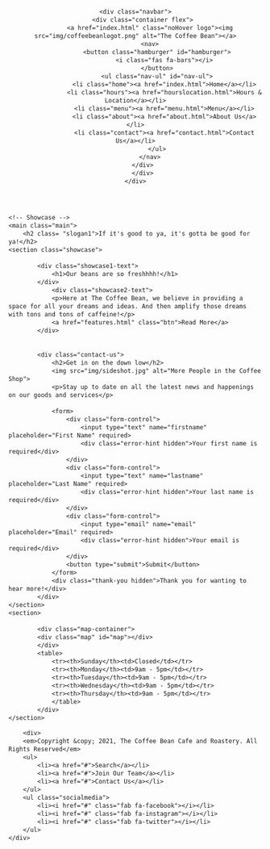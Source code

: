 <!DOCTYPE html>
<html lang="en">
<head>
    <meta charset="UTF-8">
    <meta http-equiv="X-UA-Compatible" content="IE=edge">
    <meta name="viewport" content="width=device-width, initial-scale=1.0,">
    <link rel="preconnect" href="https://fonts.gstatic.com">
    <link rel="preconnect" href="https://fonts.googleapis.com">
    <link rel="preconnect" href="https://fonts.gstatic.com" crossorigin>
    <link href="https://fonts.googleapis.com/css2?family=Noto+Serif&display=swap" rel="stylesheet">
    <link rel="stylesheet" href="css/normalize.css">
    <link rel="stylesheet" href="css/style.css">
    <link href="https://cdnjs.cloudflare.com/ajax/libs/font-awesome/5.9.0/css/all.min.css" rel="stylesheet">
    <script async defer src="https://maps.googleapis.com/maps/api/js?key=AIzaSyDBsiq42tfo7KeAIsYs-rgL7kN-jXsZIaY&callback=initMap&libraries=&v=weekly"
    >
</script>
    <title>The Coffee Bean: Cafe & Roastery</title>
</head>
<body class="body" id="body"></body>
    <!--Navbar-->
<header>
    
    <div class="navbar">
        <div class="container flex">
            <a href="index.html" class="noHover logo"><img src="img/coffeebeanlogot.png" alt="The Coffee Bean"></a>
            <nav>
                <button class="hamburger" id="hamburger">
                    <i class="fas fa-bars"></i>
                </button>
                <ul class="nav-ul" id="nav-ul">
                    <li class="home"><a href="index.html">Home</a></li>
                    <li class="hours"><a href="hourslocation.html">Hours & Location</a></li>
                    <li class="menu"><a href="menu.html">Menu</a></li>
                    <li class="about"><a href="about.html">About Us</a></li>
                    <li class="contact"><a href="contact.html">Contact Us</a></li>
                </ul>
            </nav>
        </div>
        </div>
    </div>
</header>    
   
    

    <!-- Showcase -->
    <main class="main">
        <h2 class= "slogan1">If it's good to ya, it's gotta be good for ya!</h2>
    <section class="showcase">
       
            <div class="showcase1-text">
                <h1>Our beans are so freshhhh!</h1>
            </div>
                <div class="showcase2-text">
                <p>Here at The Coffee Bean, we believe in providing a space for all your dreams and ideas. And then amplify those dreams with tons and tons of caffeine!</p>
                <a href="features.html" class="btn">Read More</a>
            </div>
        

            <div class="contact-us">
                <h2>Get in on the down low</h2>
                <img src="img/sideshot.jpg" alt="More People in the Coffee Shop">
                <p>Stay up to date on all the latest news and happenings on our goods and services</p>
                
                <form>
                    <div class="form-control">
                        <input type="text" name="firstname" placeholder="First Name" required>
                        <div class="error-hint hidden">Your first name is required</div>
                    </div>
                    <div class="form-control">
                        <input type="text" name="lastname" placeholder="Last Name" required>
                        <div class="error-hint hidden">Your last name is required</div>
                    </div>
                    <div class="form-control">
                        <input type="email" name="email" placeholder="Email" required>
                        <div class="error-hint hidden">Your email is required</div>
                    </div>
                    <button type="submit">Submit</button>
                </form>
                <div class="thank-you hidden">Thank you for wanting to hear more!</div>
            </div>
    </section>
    <section>
        
            <div class="map-container">
            <div class="map" id="map"></div>
            </div>
            <table>
                <tr><th>Sunday</th><td>Closed</td></tr>
                <tr><th>Monday</th><td>9am - 5pm</td></tr>
                <tr><th>Tuesday</th><td>9am - 5pm</td></tr>
                <tr><th>Wednesday</th><td>9am - 5pm</td></tr>
                <tr><th>Thursday</th><td>9am - 5pm</td></tr>
                </table>
            </div>
    </section>
</main>
<footer class="main-footer">      
    
        <div>
        <em>Copyright &copy; 2021, The Coffee Bean Cafe and Roastery. All Rights Reserved</em>
        <ul>
            <li><a href="#">Search</a></li>
            <li><a href="#">Join Our Team</a></li>
            <li><a href="#">Contact Us</a></li>
        </ul>
        <ul class="socialmedia">
            <li><i href="#" class="fab fa-facebook"></i></li>
            <li><i href="#" class="fab fa-instagram"></i></li>
            <li><i href="#" class="fab fa-twitter"></i></li>
        </ul>
    </div>
</footer>
<script src="js/script.js"></script>
</body>
</html>